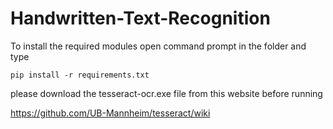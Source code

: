 # Handwritten-Text-Recognition

To install the required modules open command prompt in the folder and type

```
pip install -r requirements.txt
```

please download the tesseract-ocr.exe file from this website before running

https://github.com/UB-Mannheim/tesseract/wiki
